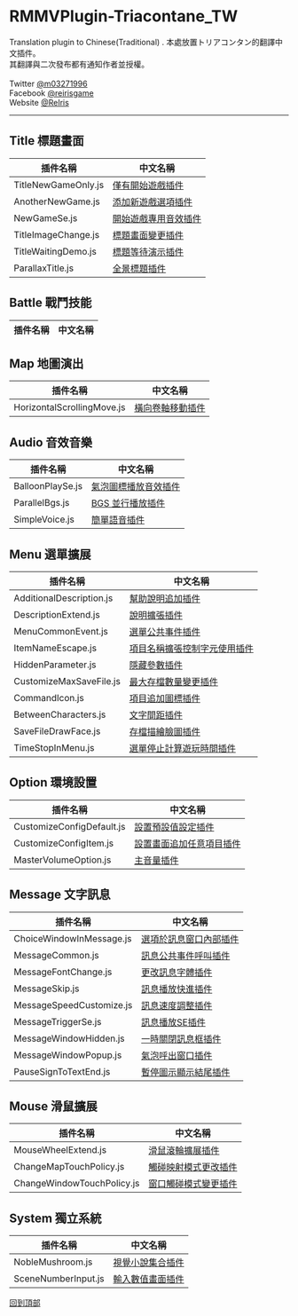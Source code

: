 # RMMVPlugin-Triacontane_TW
Translation plugin to Chinese(Traditional) .
本處放置トリアコンタン的翻譯中文插件。<br>
其翻譯與二次發布都有通知作者並授權。<br>
<br>
Twitter [@m03271996](https://twitter.com/m03271996)<br>
Facebook [@reirisgame](https://www.facebook.com/reirisgame/)<br>
Website [@ReIris](https://m03271996.wixsite.com/reirisgame)<br>
* * *
## Title 標題畫面 <br>
| 插件名稱               | 中文名稱              |
| --------------------- | --------------------- |
| TitleNewGameOnly.js       | [僅有開始遊戲插件](https://github.com/mr099985/RMMVPlugin-Triacontane_TW/blob/master/Title/TitleNewGameOnly.js)    |
| AnotherNewGame.js       | [添加新遊戲選項插件](https://github.com/mr099985/RMMVPlugin-Triacontane_TW/blob/master/Title/AnotherNewGame.js)    |
| NewGameSe.js       | [開始遊戲專用音效插件](https://github.com/mr099985/RMMVPlugin-Triacontane_TW/blob/master/Title/NewGameSe.js)    |
| TitleImageChange.js       | [標題畫面變更插件](https://github.com/mr099985/RMMVPlugin-Triacontane_TW/blob/master/Title/TitleImageChange.js)    |
| TitleWaitingDemo.js       | [標題等待演示插件](https://github.com/mr099985/RMMVPlugin-Triacontane_TW/blob/master/Title/TitleWaitingDemo.js)    |
| ParallaxTitle.js       | [全景標題插件](https://github.com/mr099985/RMMVPlugin-Triacontane_TW/blob/master/Title/ParallaxTitle.js)    |
## Battle 戰鬥技能 <br>
| 插件名稱               | 中文名稱              |
| --------------------- | --------------------- |
## Map 地圖演出 <br>
| 插件名稱               | 中文名稱              |
| --------------------- | --------------------- |
| HorizontalScrollingMove.js       | [橫向卷軸移動插件](https://github.com/mr099985/RMMVPlugin-Triacontane_TW/blob/master/Map/HorizontalScrollingMove.js)    |
## Audio 音效音樂 <br>
| 插件名稱               | 中文名稱              |
| --------------------- | --------------------- |
| BalloonPlaySe.js       | [氣泡圖標播放音效插件](https://github.com/mr099985/RMMVPlugin-Triacontane_TW/blob/master/Audio/BalloonPlaySe.js)    |
| ParallelBgs.js      | [BGS 並行播放插件](https://github.com/mr099985/RMMVPlugin-Triacontane_TW/blob/master/Audio/ParallelBgs.js)    |
| SimpleVoice.js      | [簡單語音插件](https://github.com/mr099985/RMMVPlugin-Triacontane_TW/blob/master/Audio/SimpleVoice.js)    |
## Menu 選單擴展 <br>
| 插件名稱               | 中文名稱              |
| --------------------- | --------------------- |
| AdditionalDescription.js      | [幫助說明追加插件](https://github.com/mr099985/RMMVPlugin-Triacontane_TW/blob/master/Menu/AdditionalDescription.js)    |
| DescriptionExtend.js      | [說明擴張插件](https://github.com/mr099985/RMMVPlugin-Triacontane_TW/blob/master/Menu/DescriptionExtend.js)    |
| MenuCommonEvent.js      | [選單公共事件插件](https://github.com/mr099985/RMMVPlugin-Triacontane_TW/blob/master/Menu/MenuCommonEvent.js)    |
| ItemNameEscape.js      | [項目名稱擴張控制字元使用插件](https://github.com/mr099985/RMMVPlugin-Triacontane_TW/blob/master/Menu/ItemNameEscape.js)    |
| HiddenParameter.js      | [隱藏參數插件](https://github.com/mr099985/RMMVPlugin-Triacontane_TW/blob/master/Menu/HiddenParameter.js)    |
| CustomizeMaxSaveFile.js      | [最大存檔數量變更插件](https://github.com/mr099985/RMMVPlugin-Triacontane_TW/blob/master/Menu/CustomizeMaxSaveFile.js)    |
| CommandIcon.js      | [項目追加圖標插件](https://github.com/mr099985/RMMVPlugin-Triacontane_TW/blob/master/Menu/CommandIcon.js)    |
| BetweenCharacters.js      | [文字間距插件](https://github.com/mr099985/RMMVPlugin-Triacontane_TW/blob/master/Menu/BetweenCharacters.js)    |
| SaveFileDrawFace.js      | [存檔描繪臉圖插件](https://github.com/mr099985/RMMVPlugin-Triacontane_TW/blob/master/Menu/SaveFileDrawFace.js)    |
| TimeStopInMenu.js      | [選單停止計算遊玩時間插件](https://github.com/mr099985/RMMVPlugin-Triacontane_TW/blob/master/Menu/TimeStopInMenu.js)    |
## Option 環境設置 <br>
| 插件名稱               | 中文名稱              |
| --------------------- | --------------------- |
| CustomizeConfigDefault.js      | [設置預設值設定插件](https://github.com/mr099985/RMMVPlugin-Triacontane_TW/blob/master/Option/CustomizeConfigDefault.js)    |
| CustomizeConfigItem.js      | [設置畫面追加任意項目插件](https://github.com/mr099985/RMMVPlugin-Triacontane_TW/blob/master/Option/CustomizeConfigItem.js)    |
| MasterVolumeOption.js      | [主音量插件](https://github.com/mr099985/RMMVPlugin-Triacontane_TW/blob/master/Option/MasterVolumeOption.js)    |
## Message 文字訊息 <br>
| 插件名稱               | 中文名稱              |
| --------------------- | --------------------- |
| ChoiceWindowInMessage.js | [選項於訊息窗口內部插件](https://github.com/mr099985/RMMVPlugin-Triacontane_TW/blob/master/Message/ChoiceWindowInMessage.js)    |
| MessageCommon.js | [訊息公共事件呼叫插件](https://github.com/mr099985/RMMVPlugin-Triacontane_TW/blob/master/Message/MessageCommon.js)    |
| MessageFontChange.js | [更改訊息字體插件](https://github.com/mr099985/RMMVPlugin-Triacontane_TW/blob/master/Message/MessageFontChange.js)    |
| MessageSkip.js | [訊息播放快進插件](https://github.com/mr099985/RMMVPlugin-Triacontane_TW/blob/master/Message/MessageSkip.js)    |
| MessageSpeedCustomize.js | [訊息速度調整插件](https://github.com/mr099985/RMMVPlugin-Triacontane_TW/blob/master/Message/MessageSpeedCustomize.js)    |
| MessageTriggerSe.js | [訊息播放SE插件](https://github.com/mr099985/RMMVPlugin-Triacontane_TW/blob/master/Message/MessageTriggerSe.js)    |
| MessageWindowHidden.js | [一時關閉訊息框插件](https://github.com/mr099985/RMMVPlugin-Triacontane_TW/blob/master/Message/MessageWindowHidden.js)    |
| MessageWindowPopup.js | [氣泡呼出窗口插件](https://github.com/mr099985/RMMVPlugin-Triacontane_TW/blob/master/Message/MessageWindowPopup.js)    |
| PauseSignToTextEnd.js | [暫停圖示顯示結尾插件](https://github.com/mr099985/RMMVPlugin-Triacontane_TW/blob/master/Message/PauseSignToTextEnd.js)    |
## Mouse 滑鼠擴展 <br>
| 插件名稱               | 中文名稱              |
| --------------------- | --------------------- |
| MouseWheelExtend.js      | [滑鼠滾輪擴展插件](https://github.com/mr099985/RMMVPlugin-Triacontane_TW/blob/master/Mouse/MouseWheelExtend.js)    |
| ChangeMapTouchPolicy.js      | [觸碰映射模式更改插件](https://github.com/mr099985/RMMVPlugin-Triacontane_TW/blob/master/Mouse/ChangeMapTouchPolicy.js)    |
| ChangeWindowTouchPolicy.js | [窗口觸碰模式變更插件](https://github.com/mr099985/RMMVPlugin-Triacontane_TW/blob/master/Mouse/ChangeWindowTouchPolicy.js)    |
## System 獨立系統 <br>
| 插件名稱               | 中文名稱              |
| --------------------- | --------------------- |
| NobleMushroom.js      | [視覺小說集合插件](https://github.com/mr099985/RMMVPlugin-Triacontane_TW/blob/master/System/NobleMushroom.js)    |
| SceneNumberInput.js      | [輸入數值畫面插件](https://github.com/mr099985/RMMVPlugin-Triacontane_TW/blob/master/System/SceneNumberInput.js)    |


[回到頂部](#readme)
